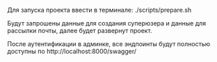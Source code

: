 Для запуска проекта ввести в терминале:
./scripts/prepare.sh

Будут запрошены данные для создания суперюзера и данные для рассылки почты, далее будет развернут проект.

После аутентификации в админке, все эндпоинты будут полностью доступны по http://localhost:8000/swagger/
